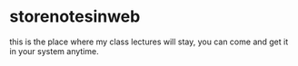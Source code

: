 # storenotesinweb
this is the place where my class lectures will stay, you can come and get it in your system anytime.
